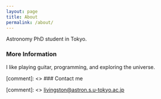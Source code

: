 ```yaml
---
layout: page
title: About
permalink: /about/
---
```


Astronomy PhD student in Tokyo. 

### More Information

I like playing guitar, programming, and exploring the universe.

[comment]: <> ### Contact me

[comment]: <> [livingston@astron.s.u-tokyo.ac.jp](mailto:livingston@astron.s.u-tokyo.ac.jp)
